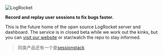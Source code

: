 ![LogRocket](https://raw.githubusercontent.com/LogRocket/logrocket/master/o.png)

**Record and replay user sessions to fix bugs faster.**

This is the future home of the open source LogRocket server and dashboard. The service is in closed beta
while we work out the kinks, but you can [visit our
website](https://logrocket.io) or star/watch the repo to stay informed.

> 同类产品还有一个是[sessionstack](https://www.sessionstack.com/)
